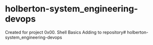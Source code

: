 # holberton-system_engineering-devops
Created for project 0x00. Shell Basics
Adding to repository# holberton-system_engineering-devops

